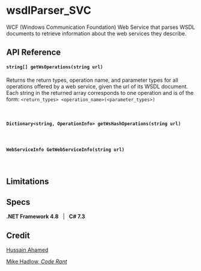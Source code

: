 # wsdlParser_SVC
WCF (Windows Communication Foundation) Web Service that parses WSDL documents to retrieve information about the web services they describe.


## API Reference

#### `string[] getWsOperations(string url)`

Returns the return types, operation name, and parameter types for all operations offered by a web service, given the url of its WSDL document. Each string in the returned array corresponds to one operation and is of the form: `<return_types> <operation_name>(<parameter_types>)`

<br/>

#### `Dictionary<string, OperationInfo> getWsHashOperations(string url)`

<br/>

#### `WebServiceInfo GetWebServiceInfo(string url)`

<br/>

## Limitations

## Specs
**.NET Framework 4.8**&nbsp;&nbsp;&nbsp;|&nbsp;&nbsp;&nbsp;**C# 7.3**

## Credit 
[Hussain Ahamed](http://hussainahamed.blogspot.com/2010/10/reading-wsdl-from-both-webservice-and.html)

[Mike Hadlow, *Code Rant*](http://mikehadlow.blogspot.com/2006/06/simple-wsdl-object.html)
